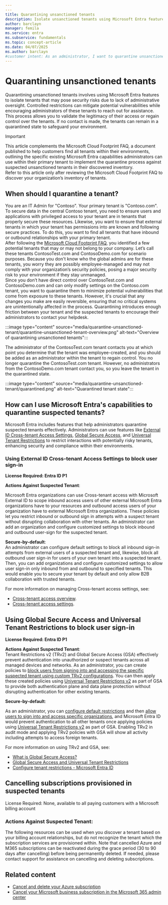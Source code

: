 ```yaml
---
---  
title: Quarantining unsanctioned tenants  
description: Isolate unsanctioned tenants using Microsoft Entra features. Follow steps to quarantine unapproved tenants and strengthen security.  
author: barclayn  
manager: femila  
ms.service: entra  
ms.subservice: fundamentals  
ms.topic: concept-article  
ms.date: 04/07/2025  
ms.author: barclayn  
#customer intent: As an administrator, I want to quarantine unsanctioned tenants to reduce security risks and ensure compliance with security policies.  
---  
```


# Quarantining unsanctioned tenants  

Quarantining unsanctioned tenants involves using Microsoft Entra features to isolate tenants that may pose security risks due to lack of administrative oversight. Controlled restrictions can mitigate potential vulnerabilities while encouraging administrators of these tenants to reach out for assistance. This process allows you to validate the legitimacy of their access or regain control over the tenants. If no contact is made, the tenants can remain in a quarantined state to safeguard your environment.  

>[!IMPORTANT]  
> This article complements the Microsoft Cloud Footprint FAQ, a document published to help customers find all tenants within their environments, outlining the specific existing Microsoft Entra capabilities administrators can use within their primary tenant to implement the quarantine process against suspected unsanctioned tenants in their discovered inventory.  
Refer to this article only after reviewing the Microsoft Cloud Footprint FAQ to discover your organization’s inventory of tenants.  

## When should I quarantine a tenant?  

You are an IT Admin for "Contoso". Your primary tenant is "Contoso.com". To secure data in the central Contoso tenant, you need to ensure users and applications with privileged access to your tenant are in tenants that properly secure these resources. Likewise, you want to ensure that external tenants in which your tenant has permissions into are known and following secure practices. To do this, you want to find all tenants that have inbound or outbound relationships with your primary tenant.  
After following the [Microsoft Cloud Footprint FAQ](/azure/cost-management-billing/manage/discover-cloud-footprint.md), you identified a few potential tenants that may or may not belong to your company. Let’s call these tenants ContosoTest.com and ContosoDemo.com for scenario purposes. Because you don't know who the global admins are for these tenants, you worry they are possibly employee-managed and may not comply with your organization’s security policies, posing a major security risk to your environment if they stay unmanaged.  
Since you don’t have direct control over ContosoTest.com and ContosoDemo.com and can only modify settings on the Contoso.com tenant, you want to quarantine them to minimize potential vulnerabilities that come from exposure to these tenants. However, it's crucial that any changes you make are easily reversible, ensuring that no critical systems are unintentionally affected in the process. Quarantining introduces enough friction between your tenant and the suspected tenants to encourage their administrators to contact your helpdesk.  

:::image type="content" source="media/quarantine-unsanctioned-tenant/quarantine-unsanctioned-tenant-overview.png" alt-text="Overview of quarantining unsanctioned tenants":::  

The administrator of the ContosoTest.com tenant contacts you at which point you determine that the tenant was employee-created, and you should be added as an administrator within the tenant to regain control. You no longer quarantine the ContosoTest.com tenant. However, no administrators from the ContosoDemo.com tenant contact you, so you leave the tenant in the quarantined state.  

:::image type="content" source="media/quarantine-unsanctioned-tenant/quarantined.png" alt-text="Quarantined tenant state":::  

## How can I use Microsoft Entra's capabilities to quarantine suspected tenants?  
Microsoft Entra includes features that help administrators quarantine suspected tenants effectively. Administrators can use features like [External ID Cross-tenant Access Settings](../external-id/cross-tenant-access-overview.md), [Global Secure Access](../global-secure-access/overview-what-is-global-secure-access.md), and [Universal Tenant Restrictions](../global-secure-access/how-to-universal-tenant-restrictions.md) to restrict interactions with potentially risky tenants, enhancing security and compliance within their environments.  

### Using External ID Cross-tenant Access Settings to block user sign-in  

**License Required: Entra ID P1**  

**Actions Against Suspected Tenant**:  

Microsoft Entra organizations can use Cross-tenant access with Microsoft External ID to scope inbound access users of other external Microsoft Entra organizations have to your resources and outbound access users of your organization have to external Microsoft Entra organizations. These policies let you restrict inbound or outbound sign in attempts with a suspect tenant without disrupting collaboration with other tenants. An administrator can add an organization and configure customized settings to block inbound and outbound user-sign for the suspected tenant.  

**Secure-by-default**:  
An administrator can configure default settings to block all inbound sign-in attempts from external users of a suspected tenant and, likewise, block all outbound user sign-in for users of your own tenant into a suspected tenant. Then, you can add organizations and configure customized settings to allow user sign-in only inbound from and outbound to specified tenants. This would enable you to secure your tenant by default and only allow B2B collaboration with trusted tenants.  

For more information on managing Cross-tenant access settings, see:  

- [Cross-tenant access overview](../external-id/cross-tenant-access-overview.md).  
- [Cross-tenant access settings](../external-id/cross-tenant-access-settings-b2b-collaboration?source=recommendations.md).  

## Using Global Secure Access and Universal Tenant Restrictions to block user sign-in  

**License Required: Entra ID P1**  

**Actions Against Suspected Tenant**:  
Tenant Restrictions v2 (TRv2) and Global Secure Access (GSA) effectively prevent authentication into unauthorized or suspect tenants across all managed devices and networks. As an administrator, you can create policies to [block users from signing into and accessing the specific suspected tenant using custom TRv2 configurations](../entra/external-id/tenant-restrictions-v2.md#step-2-configure-tenant-restrictions-v2-for-specific-partners). You can then apply these created policies using [Universal Tenant Restrictions v2](../global-secure-access/how-to-universal-tenant-restrictions.md) as part of GSA to provide both authentication plane and data plane protection without disrupting authentication for other existing tenants.  

**Secure-by-default**:  

As an administrator, you can [configure default restrictions](../external-id/tenant-restrictions-v2.md#step-1-configure-default-tenant-restrictions-v2) and then [allow users to sign into and access specific organizations](../external-id/tenant-restrictions-v2.md#step-2-configure-tenant-restrictions-v2-for-specific-partners), and Microsoft Entra ID would prevent authentication to all other tenants once applying policies using [Universal Tenant Restrictions v2](../global-secure-access/how-to-universal-tenant-restrictions.md) as part of GSA. Enabling TRv2 in audit mode and applying TRv2 policies with GSA will show all activity including attempts to access foreign tenants.  

For more information on using TRv2 and GSA, see:  
- [What is Global Secure Access?](../global-secure-access/overview-what-is-global-secure-access.md)  
- [Global Secure Access and Universal Tenant Restrictions](../global-secure-access/how-to-universal-tenant-restrictions.md)  
- [Configure tenant restrictions - Microsoft Entra ID](../external-id/tenant-restrictions-v2.md)  

## Cancelling subscriptions provisioned in suspected tenants  

License Required: None, available to all paying customers with a Microsoft billing account  

### Actions Against Suspected Tenant:  

The following resources can be used when you discover a tenant based on your billing account relationships, but do not recognize the tenant which the subscription services are provisioned within. Note that cancelled Azure and M365 subscriptions can be reactivated during the grace period (30 to 90 days after cancelling) before being permanently deleted. If needed, please contact support for assistance on cancelling and deleting subscriptions.  

## Related content  

- [Cancel and delete your Azure subscription](/azure/cost-management-billing/manage/cancel-azure-subscription)  
- [Cancel your Microsoft business subscription in the Microsoft 365 admin center](/microsoft-365/commerce/subscriptions/cancel-your-subscription)  
